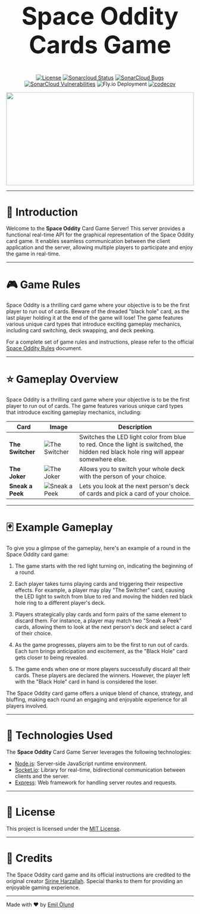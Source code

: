 <div align="center">
<h1 style="font-size: 4rem;">Space Oddity Cards Game</h1>

[![License](https://img.shields.io/badge/license-MIT-blue.svg)](https://opensource.org/licenses/MIT)
[![Sonarcloud Status](https://sonarcloud.io/api/project_badges/measure?project=emilohlund-git_space-oddity-server&metric=alert_status)](https://sonarcloud.io/dashboard?id=emilohlund-git_space-oddity-server)
[![SonarCloud Bugs](https://sonarcloud.io/api/project_badges/measure?project=emilohlund-git_space-oddity-server&metric=bugs)](https://sonarcloud.io/component_measures/metric/reliability_rating/list?id=emilohlund-git_space-oddity-server)
[![SonarCloud Vulnerabilities](https://sonarcloud.io/api/project_badges/measure?project=emilohlund-git_space-oddity-server&metric=vulnerabilities)](https://sonarcloud.io/component_measures/metric/security_rating/list?id=emilohlund-git_space-oddity-server)
![Fly.io Deployment](https://img.shields.io/github/actions/workflow/status/emilohlund-git/space-oddity-server/fly.yml?label=fly.io&labelColor=%23800080&color=%23FFF)
[![codecov](https://codecov.io/gh/emilohlund-git/space-oddity-server/branch/main/graph/badge.svg?token=09SD0O77RV)](https://codecov.io/gh/emilohlund-git/space-oddity-server)

</div>

<img src="./white-bh.png" style="height: 250px; width: 100%; object-fit: cover"/>
<hr/>

# 🚀 Introduction

Welcome to the **Space Oddity** Card Game Server! This server provides a functional real-time API for the graphical representation of the Space Oddity card game. It enables seamless communication between the client application and the server, allowing multiple players to participate and enjoy the game in real-time.

<hr/>

# 🎮 Game Rules

Space Oddity is a thrilling card game where your objective is to be the first player to run out of cards. Beware of the dreaded "black hole" card, as the last player holding it at the end of the game will lose! The game features various unique card types that introduce exciting gameplay mechanics, including card switching, deck swapping, and deck peeking.

For a complete set of game rules and instructions, please refer to the official [Space Oddity Rules](https://your-rules-url.com) document.

<hr/>

# ⭐️ Gameplay Overview

Space Oddity is a thrilling card game where your objective is to be the first player to run out of cards. The game features various unique card types that introduce exciting gameplay mechanics, including:

| Card             | Image                                                                                                                              | Description                                                                                                                           |
| ---------------- | ---------------------------------------------------------------------------------------------------------------------------------- | ------------------------------------------------------------------------------------------------------------------------------------- |
| **The Switcher** | ![The Switcher](https://sirine.fly.dev/api/files/3o8j8h3187un9r9/an9k6nb64ieufaj/9xhWCG51Xj6_sal31X3hTh.jpg?token=&thumb=250x250)  | Switches the LED light color from blue to red. Once the light is switched, the hidden red black hole ring will appear somewhere else. |
| **The Joker**    | ![The Joker](https://sirine.fly.dev/api/files/3o8j8h3187un9r9/an9k6nb64ieufaj/8ikTmGd6Wnf_vASzAIoHYP.jpg?token=&thumb=250x250)     | Allows you to switch your whole deck with the person of your choice.                                                                  |
| **Sneak a Peek** | ![Sneak a Peek](https://sirine.fly.dev/api/files/3o8j8h3187un9r9/an9k6nb64ieufaj/10p3ace2WSqi_UzhJ83SQek.jpg?token=&thumb=250x250) | Lets you look at the next person's deck of cards and pick a card of your choice.                                                      |

<hr/>

# 🃏 Example Gameplay

To give you a glimpse of the gameplay, here's an example of a round in the Space Oddity card game:

1. The game starts with the red light turning on, indicating the beginning of a round.

2. Each player takes turns playing cards and triggering their respective effects. For example, a player may play "The Switcher" card, causing the LED light to switch from blue to red and moving the hidden red black hole ring to a different player's deck.

3. Players strategically play cards and form pairs of the same element to discard them. For instance, a player may match two "Sneak a Peek" cards, allowing them to look at the next person's deck and select a card of their choice.

4. As the game progresses, players aim to be the first to run out of cards. Each turn brings anticipation and excitement, as the "Black Hole" card gets closer to being revealed.

5. The game ends when one or more players successfully discard all their cards. These players are declared the winners. However, the player left with the "Black Hole" card in hand is considered the loser.

The Space Oddity card game offers a unique blend of chance, strategy, and bluffing, making each round an engaging and enjoyable experience for all players involved.

<hr/>

# 🔧 Technologies Used

The **Space Oddity** Card Game Server leverages the following technologies:

- [Node.js](): Server-side JavaScript runtime environment.
- [Socket.io](): Library for real-time, bidirectional communication between clients and the server.
- [Express](): Web framework for handling server routes and requests.
<hr/>

# 📄 License

This project is licensed under the [MIT License](https://opensource.org/licenses/MIT).

<hr/>

# 🙌 Credits

The Space Oddity card game and its official instructions are credited to the original creator [Sirine Harzallah](https://sirine.online). Special thanks to them for providing an enjoyable gaming experience.

<hr/>

Made with ❤️ by [Emil Ölund](https://emilohlund.dev)

